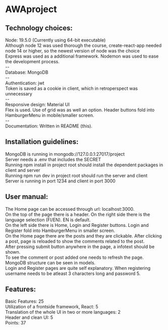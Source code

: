 # AWAproject

Technology choices: 
--
Node: 19.5.0 (Currently using 64-bit executable) \
Although node 12 was used thorough the course, create-react-app needed node 14 or higher, so the newest version of node was the choice \
Express was used as a additional framework. Nodemon was used to ease the development process. \
-- \
Database: MongoDB \
-- \
Authentication: jwt \
Token is saved as a cookie in client, which in retroperspect was unnecessary \
-- \
Responsive design: Material UI \
Flex is used. Use of grid was as well an option. Header buttons fold into HamburgerMenu in mobile/smaller screen. \
-- \
Documentation: Written in README (this). 

Installation guidelines: 
--
MongoDB is running in mongodb://127.0.0.1:27017/project \
Server needs a .env that includes the SECRET \
Running npm install in project root should install the dependent packages in client and server \
Running npm run dev in project root should run the server and client \
Server is running in port 1234 and client in port 3000 

User manual: 
--
The Home page can be accessed through url: localhost:3000. \
On the top of the page there is a header. On the right side there is the language selection (FI/EN). EN is default.  \
On the left side there is Home, Login and Register buttons. Login and Register fold into HamburgerMenu in smaller screen. \
On the Home page there are the posts and they are clickable. After clicking a post, page is reloaded to show the comments related to the post.  \
After pressing submit button anywhere in the page, a infotext should be shown.  \
To see the comment or post added one needs to refresh the page.  \
MongoDB structure can be seen in models.  \
Login and Register pages are quite self explanatory. When registering username needs to be atleast 3 characters long and password 5.  


Features: 
--
Basic Features: 25 \
Utilization of a frontside framework, React: 5 \
Translation of the whole UI in two or more languages: 2 \
Header and clean UI: 5 \
Points: 37
